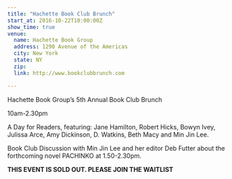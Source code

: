 ```yaml
---
title: "Hachette Book Club Brunch"
start_at: 2016-10-22T10:00:00Z
show_time: true
venue:
  name: Hachette Book Group
  address: 1290 Avenue of the Americas
  city: New York
  state: NY
  zip:
  link: http://www.bookclubbrunch.com

---
```

Hachette Book Group’s 5th Annual Book Club Brunch

10am-2.30pm

A Day for Readers, featuring: Jane Hamilton, Robert Hicks, Bowyn Ivey, Julissa Arce, Amy Dickinson, D. Watkins, Beth Macy and Min Jin Lee.

Book Club Discussion with Min Jin Lee and her editor Deb Futter about the forthcoming novel PACHINKO at 1.50-2.30pm.


**THIS EVENT IS SOLD OUT. PLEASE JOIN THE WAITLIST**
